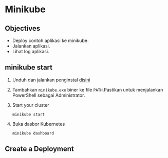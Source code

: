 # Minikube

## Objectives 
- Deploy contoh aplikasi ke minikube.
- Jalankan aplikasi.
- Lihat log aplikasi.

## minikube start
1. Unduh dan jalankan penginstal [disini](https://translate.google.com/website?sl=auto&tl=id&hl=id&client=webapp&u=https://storage.googleapis.com/minikube/releases/latest/minikube-installer.exe)
2. Tambahkan `minikube.exe` biner ke file `PATH`.Pastikan untuk menjalankan PowerShell sebagai Administrator.
3. Start your cluster
   ```
   minikube start
   ```

4. Buka dasbor Kubernetes
   ```
   minikube dashboard
   ```

## Create a Deployment

